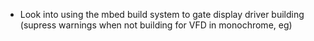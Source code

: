 - Look into using the mbed build system to gate display driver building (supress warnings when not building for VFD in monochrome, eg)

